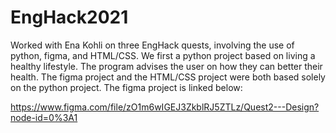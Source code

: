 # EngHack2021
Worked with Ena Kohli on three EngHack quests, involving the use of python, figma, and HTML/CSS. We first a python project based on living a healthy lifestyle. The program advises the user on how they can better their health. The figma project and the HTML/CSS project were both based solely on the python project. The figma project is linked below:

https://www.figma.com/file/zO1m6wIGEJ3ZkblRJ5ZTLz/Quest2---Design?node-id=0%3A1
